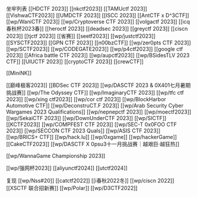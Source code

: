 坐牢列表
[[HDCTF 2023]]
[[nkctf2023]]
[[TAMUctf 2023]]
[[VishwaCTF2023]]
[[UMDCTF 2023]]
[[ISCC 2023]] 
[[AntCTF x D^3CTF]]
[[wp/WaniCTF 2023]]
[[wp/Cryptoverse CTF 2023]]
[[volgactf 2023]]
[[icq春秋杯2023春]]
[[heroctf 2023]]
[[deadsec 2023]]
[[greyctf 2023]]
[[ciscn 2023]]
[[tjctf 2023]]
[[省赛]]
[[seetf2023]]
[[wp/justctf2023]]
[[SYSCTF2023]]
[[GPN CTF 2023]]
[[n00bzCTF]]
[[wp/zer0pts CTF 2023]]
[[wp/SCTF2023]]
[[wp/CODEGATE2023]]
[[wp/p4ctf2023]]
[[google ctf 2023]]
[[Africa battle CTF 2023]]
[[wp/aupctf2023]]
[[wp/BSidesTLV 2023 CTF]]
[[UIUCTF 2023]]
[[cryptoCTF 2023]]
[[crewCTF]]

[[MiniNK]]

[[巅峰极客2023]]
[[BDSec CTF 2023]]
[[wp/DASCTF 2023 & 0X401七月暑期挑战赛]]
[[wp/The Odyssey CTF]]
[[wp/ImaginaryCTF 2023]]
[[wp/tfc ctf 2023]]
[[wp/xing ctf2023]]
[[wp/cor ctf 2023]]
[[wp/BlockHarbor Automotive CTF]]
[[wp/DeconstruCT.F 2023]]
[[wp/Arab Security Cyber Wargames 2023 Qualifications]]
[[wp/nepnepctf 2023]]
[[wp/moectf2023]]
[[wp/SekaiCTF 2023]]
[[wp/DownUnderCTF 2023]]
[[wp/SICTF]]
[[KCTF2023]]
[[wp/COMPFEST CTF 2023]]
[[wp/SEC-T 0x0FOO CTF 2023]]
[[wp/SECCON CTF 2023 Quals]]
[[wp/ASIS CTF 2023]]
[[wp/BRICS+ CTF]]
[[wp/hack.lu]]
[[wp/0xgame]]
[[wp/hackerGame]]
[[CakeCTF2023]]
[[wp/DASCTF X 0psu3十一月挑战赛｜越艰巨·越狂热]]

[[wp/WannaGame Championship 2023]]

[[wp/强网杯2023]]
[[aliyunctf2024]]
[[utctf2024]]

复现
[[wp/Nss#20]]
[[catctf2022]]
[[i春秋2022冬]]
[[wp/ciscn 2022]]
[[XSCTF 联合招新赛]]
[[wp/Polar]]
[[wp/D3CTF2022]]